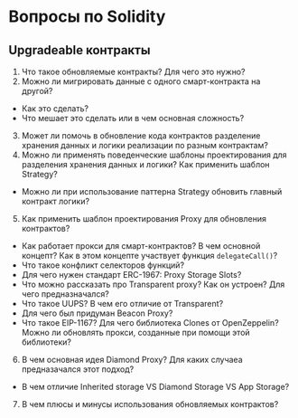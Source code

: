 
# Вопросы по Solidity

## Upgradeable контракты
1. Что такое обновляемые контракты? Для чего это нужно?
2. Можно ли мигрировать данные с одного смарт-контракта на другой?
  - Как это сделать?
  - Что мешает это сделать или в чем основная сложность?
3. Может ли помочь в обновление кода контрактов разделение хранения данных и логики реализации по разным контрактам?
4. Можно ли применять поведенческие шаблоны проектирования для разделения хранения данных и логики? Как применить шаблон Strategy?
  - Можно ли при использование паттерна Strategy обновить главный контракт логики?
5. Как применить шаблон проектирования Proxy для обновления контрактов?
  - Как работает прокси для смарт-контрактов? В чем основной концепт? Как в этом концепте участвует функция ```delegateCall()```?
  - Что такое конфликт селекторов функций?
  - Для чего нужен стандарт ERC-1967: Proxy Storage Slots?
  - Что можно рассказать про Transparent proxy? Как он устроен? Для чего предназначался?
  - Что такое UUPS? В чем его отличие от Transparent?
  - Для чего был придуман Beacon Proxy?
  - Что такое EIP-1167? Для чего библиотека Clones от OpenZeppelin? Можно ли обновлять прокси, созданные при помощи этой библиотеки?
6. В чем основная идея Diamond Proxy? Для каких случаеа предназачался этот подход?
  - В чем отличие Inherited storage VS Diamond Storage VS App Storage?
7. В чем плюсы и минусы использования обновляемых контрактов?
